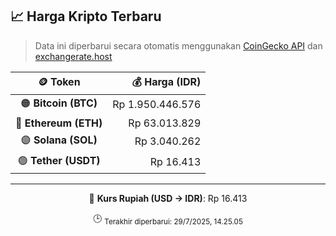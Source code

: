 

<!-- HARGA_KRIPTO -->
## 📈 Harga Kripto Terbaru

> Data ini diperbarui secara otomatis menggunakan [CoinGecko API](https://www.coingecko.com/) dan [exchangerate.host](https://exchangerate.host/)

<div align="center">

| 🪙 Token | 💰 Harga (IDR) |
|:------:|---------------:|
| 🟠 **Bitcoin (BTC)**   | Rp 1.950.446.576 |
| 🔵 **Ethereum (ETH)**  | Rp 63.013.829 |
| 🟣 **Solana (SOL)**    | Rp 3.040.262 |
| 🟢 **Tether (USDT)**   | Rp 16.413 |

---

💱 **Kurs Rupiah (USD → IDR)**: Rp 16.413

🕒 <sub>Terakhir diperbarui: 29/7/2025, 14.25.05</sub>

</div>
<!-- /HARGA_KRIPTO -->